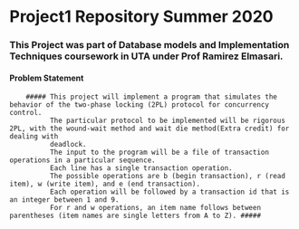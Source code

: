# Project1 Repository Summer 2020 #

### This Project was part of Database models and Implementation Techniques coursework in UTA under Prof Ramirez Elmasari. ###

 #### Problem Statement ####
        ##### This project will implement a program that simulates the behavior of the two-phase locking (2PL) protocol for concurrency control.
              The particular protocol to be implemented will be rigorous 2PL, with the wound-wait method and wait die method(Extra credit) for dealing with     
              deadlock.
              The input to the program will be a file of transaction operations in a particular sequence.
              Each line has a single transaction operation.
              The possible operations are b (begin transaction), r (read item), w (write item), and e (end transaction).
              Each operation will be followed by a transaction id that is an integer between 1 and 9.
              For r and w operations, an item name follows between parentheses (item names are single letters from A to Z). #####
